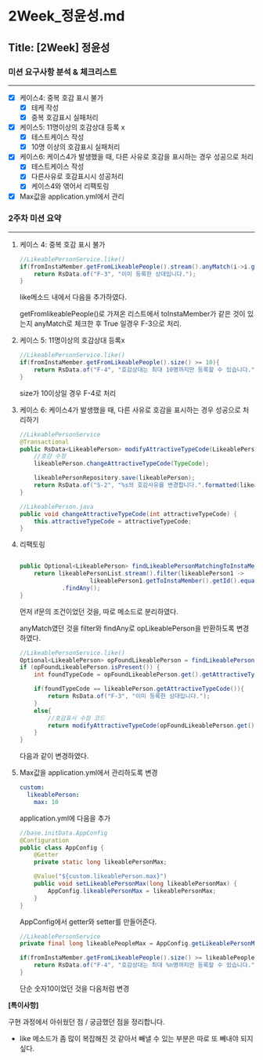 # 2Week_정윤성.md

## Title: [2Week] 정윤성

### 미션 요구사항 분석 & 체크리스트

---

- [x]  케이스4: 중복 호감 표시 불가
    - [x]  테케 작성
    - [x]  중복 호감표시 실패처리
- [x]  케이스5: 11명이상의 호감상대 등록 x
    - [x]  테스트케이스 작성
    - [x]  10명 이상의 호감표시 실패처리
- [x]  케이스6: 케이스4가 발생했을 때, 다른 사유로 호감을 표시하는 경우 성공으로 처리
    - [x]  테스트케이스 작성
    - [x]  다른사유로 호감표시시 성공처리
    - [x]  케이스4와 엮어서 리팩토링
- [x]  Max값을 application.yml에서 관리

### 2주차 미션 요약

---

1. 케이스 4: 중복 호감 표시 불가

    ```java
    //LikeablePersonService.like()
    if(fromInstaMember.getFromLikeablePeople().stream().anyMatch(i->i.getToInstaMember().equals(toInstaMember))){
        return RsData.of("F-3", "이미 등록한 상대입니다.");
    }
    ```

   like메소드 내에서 다음을 추가하였다.

   getFromlikeablePeople()로 가져온 리스트에서 toInstaMember가 같은 것이 있는지 anyMatch로 체크한 후 True 일경우 F-3으로 처리.

2. 케이스 5: 11명이상의 호감상대 등록x

    ```java
    //LikeablePersonService.like()
    if(fromInstaMember.getFromLikeablePeople().size() >= 10){
        return RsData.of("F-4", "호감상대는 최대 10명까지만 등록할 수 있습니다.");
    }
    ```

   size가 10이상일 경우 F-4로 처리

3. 케이스 6: 케이스4가 발생했을 때, 다른 사유로 호감을 표시하는 경우 성공으로 처리하기

    ```java
    //LikeablePersonService
    @Transactional
    public RsData<LikeablePerson> modifyAttractiveTypeCode(LikeablePerson likeablePerson, int TypeCode){
        //호감 수정
        likeablePerson.changeAttractiveTypeCode(TypeCode);
    
        likeablePersonRepository.save(likeablePerson);
        return RsData.of("S-2", "%s의 호감사유를 변경합니다.".formatted(likeablePerson.getToInstaMemberUsername()));
    }
    ```

    ```java
    //LikeablePerson.java
    public void changeAttractiveTypeCode(int attractiveTypeCode) {
        this.attractiveTypeCode = attractiveTypeCode;
    }
    ```

4. 리팩토링

    ```java
    
    public Optional<LikeablePerson> findLikeablePersonMatchingToInstaMemberId(List<LikeablePerson> likeablePersonList, long id){
        return likeablePersonList.stream().filter(likeablePerson1 ->
                        likeablePerson1.getToInstaMember().getId().equals(id))
                .findAny();
    }
    ```

   먼저 if문의 조건이었던 것을, 따로 메소드로 분리하였다.

   anyMatch였던 것을 filter와 findAny로 opLikeablePerson을 반환하도록 변경하였다.

    ```java
    //LikeablePersonService.like()
    Optional<LikeablePerson> opFoundLikeablePerson = findLikeablePersonMatchingToInstaMemberId(fromInstaMember.getFromLikeablePeople(), toInstaMember.getId());
    if (opFoundLikeablePerson.isPresent()) {
        int foundTypeCode = opFoundLikeablePerson.get().getAttractiveTypeCode();
    
        if(foundTypeCode == likeablePerson.getAttractiveTypeCode()){
            return RsData.of("F-3", "이미 등록한 상대입니다.");
        }
        else{
            //호감표시 수정 코드
            return modifyAttractiveTypeCode(opFoundLikeablePerson.get(), likeablePerson.getAttractiveTypeCode());
        }
    }
    ```

   다음과 같이 변경하였다.

5. Max값을 application.yml에서 관리하도록 변경

    ```yaml
    custom:
      likeablePerson:
        max: 10
    ```

   application.yml에 다음을 추가

    ```java
    //base.initData.AppConfig
    @Configuration
    public class AppConfig {
        @Getter
        private static long likeablePersonMax;
    
        @Value("${custom.likeablePerson.max}")
        public void setLikeablePersonMax(long likeablePersonMax) {
            AppConfig.likeablePersonMax = likeablePersonMax;
        }
    }
    ```

   AppConfig에서 getter와 setter를 만들어준다.

    ```java
    //LikeablePersonService
    private final long likeablePeopleMax = AppConfig.getLikeablePersonMax();
    
    if(fromInstaMember.getFromLikeablePeople().size() >= likeablePeopleMax){
        return RsData.of("F-4", "호감상대는 최대 %n명까지만 등록할 수 있습니다.".formatted(likeablePeopleMax));
    }
    ```

   단순 숫자10이었던 것을 다음처럼 변경

**[특이사항]**

구현 과정에서 아쉬웠던 점 / 궁금했던 점을 정리합니다.

- like 메소드가 좀 많이 복잡해진 것 같아서 빼낼 수 있는 부분은 따로 또 빼내야 되지 싶다.
